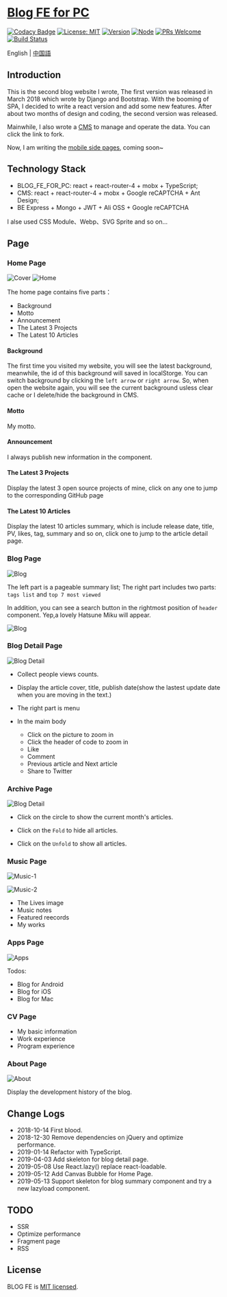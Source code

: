 # [Blog FE for PC](https://www.yanceyleo.com/)

[![Codacy Badge](https://api.codacy.com/project/badge/Grade/5b925ed8c8c64f379dea6f8b685a731b)](https://app.codacy.com/app/YanceyOfficial/BLOG_FE?utm_source=github.com&utm_medium=referral&utm_content=Yancey-Blog/BLOG_FE&utm_campaign=Badge_Grade_Dashboard)
[![License: MIT](https://img.shields.io/badge/License-MIT-green.svg)](https://opensource.org/licenses/MIT)
[![Version](https://img.shields.io/badge/version-2.4.1-blue.svg)](https://github.com/Yancey-Blog/BLOG_FE)
[![Node](https://img.shields.io/badge/node-%3E%3D8.0.0-green.svg)](https://github.com/Yancey-Blog/BLOG_FE)
[![PRs Welcome](https://img.shields.io/badge/PRs-welcome-green.svg)](https://github.com/Yancey-Blog/BLOG_FE/pulls)
[![Build Status](https://travis-ci.org/Yancey-Blog/BLOG_FE.svg?branch=master)](https://travis-ci.org/Yancey-Blog/BLOG_FE)

English | [中国語](https://github.com/Yancey-Blog/BLOG_FE/blob/master/README_ZH.md)

## Introduction

This is the second blog website I wrote, The first version was released in March 2018 which wrote by Django and Bootstrap. With the booming of SPA, I decided to write a react version and add some new features. After about two months of design and coding, the second version was released.

Mainwhile, I also wrote a [CMS](https://github.com/Yancey-Blog/BLOG_CMS/) to manage and operate the data. You can click the link to fork.

Now, I am writing the [mobile side pages](https://github.com/Yancey-Blog/BLOG_WAP/), coming soon~

## Technology Stack

- BLOG_FE_FOR_PC: react + react-router-4 + mobx + TypeScript;
- CMS: react + react-router-4 + mobx + Google reCAPTCHA + Ant Design;
- BE Express + Mongo + JWT + Ali OSS + Google reCAPTCHA

I alse used CSS Module、Webp、SVG Sprite and so on...

## Page

### Home Page

![Cover](https://yancey-assets.oss-cn-beijing.aliyuncs.com/Jietu20190513-120854%402x.jpg)
![Home](https://yancey-assets.oss-cn-beijing.aliyuncs.com/Jietu20181017-174609@2x.jpg?x-oss-process=image/quality,Q_60)

The home page contains five parts：

- Background
- Motto
- Announcement
- The Latest 3 Projects
- The Latest 10 Articles

#### Background

The first time you visited my website, you will see the latest background, meanwhile, the id of this background will saved in localStorge. You can switch background by clicking the `left arrow` or `right arrow`. So, when open the website again, you will see the current background usless clear cache or I delete/hide the background in CMS.

#### Motto

My motto.

#### Announcement

I always publish new information in the component.

#### The Latest 3 Projects

Display the latest 3 open source projects of mine, click on any one to jump to the corresponding GitHub page

#### The Latest 10 Articles

Display the latest 10 articles summary, which is include release date, title, PV, likes, tag, summary and so on, click one to jump to the article detail page.

### Blog Page

![Blog](https://yancey-assets.oss-cn-beijing.aliyuncs.com/Jietu20181017-181438@2x.jpg?x-oss-process=image/quality,Q_60)

The left part is a pageable summary list; The right part includes two parts: `tags list` and `top 7 most viewed`

In addition, you can see a search button in the rightmost position of `header` component. Yep,a lovely Hatsune Miku will appear.

![Blog](https://yancey-assets.oss-cn-beijing.aliyuncs.com/Jietu20181017-181947.jpg?x-oss-process=image/quality,Q_60)

### Blog Detail Page

![Blog Detail](https://yancey-assets.oss-cn-beijing.aliyuncs.com/Jietu20181017-182519@2x.jpg?x-oss-process=image/quality,Q_20)

- Collect people views counts.

- Display the article cover, title, publish date(show the lastest update date when you are moving in the text.)

- The right part is menu

- In the maim body

  - Click on the picture to zoom in
  - Click the header of code to zoom in
  - Like
  - Comment
  - Previous article and Next article
  - Share to Twitter

### Archive Page

![Blog Detail](https://yancey-assets.oss-cn-beijing.aliyuncs.com/Jietu20181017-183530@2x.jpg?x-oss-process=image/quality,Q_60)

- Click on the circle to show the current month's articles.

- Click on the `Fold` to hide all articles.

- Click on the `Unfold` to show all articles.

### Music Page

![Music-1](https://yancey-assets.oss-cn-beijing.aliyuncs.com/Jietu20181017-184221%402x.jpg?x-oss-process=image/quality,Q_60)

![Music-2](https://yancey-assets.oss-cn-beijing.aliyuncs.com/Jietu20181017-184130@2x.jpg?x-oss-process=image/quality,Q_10)

- The Lives image
- Music notes
- Featured reecords
- My works

### Apps Page

![Apps](https://yancey-assets.oss-cn-beijing.aliyuncs.com/Jietu20181017-185001@2x.jpg?x-oss-process=image/quality,Q_60)

Todos:

- Blog for Android
- Blog for iOS
- Blog for Mac

### CV Page

- My basic information
- Work experience
- Program experience

### About Page

![About](https://yancey-assets.oss-cn-beijing.aliyuncs.com/Jietu20181017-185855@2x.jpg?x-oss-process=image/quality,Q_10)

Display the development history of the blog.

## Change Logs

- 2018-10-14 First blood.
- 2018-12-30 Remove dependencies on jQuery and optimize performance.
- 2019-01-14 Refactor with TypeScript.
- 2019-04-03 Add skeleton for blog detail page.
- 2019-05-08 Use React.lazy() replace react-loadable.
- 2019-05-12 Add Canvas Bubble for Home Page.
- 2019-05-13 Support skeleton for blog summary component and try a new lazyload component.

## TODO

- SSR
- Optimize performance
- Fragment page
- RSS

## License

BLOG FE is [MIT licensed](https://opensource.org/licenses/MIT).
